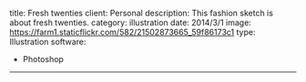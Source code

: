 title: Fresh twenties
client: Personal
description: This fashion sketch is about fresh twenties.
category: illustration
date: 2014/3/1
image: https://farm1.staticflickr.com/582/21502873665_59f86173c1
type: Illustration
software:
- Photoshop
---
